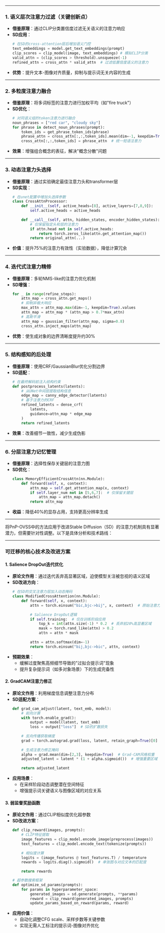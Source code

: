 
---

### 1. **语义层次注意力过滤（关键创新点）**
- **借鉴原理**：通过CLIP分类置信度过滤无关语义的注意力响应
- **SD应用**：
  ```python
  # 在SD的cross-attention层后增加语义门控
  text_embeddings = model.get_text_embeddings(prompt)
  clip_scores = clip_model(image, text_embeddings) # 模拟CLIP分类
  valid_attn = (clip_scores > threshold).unsqueeze(-1)
  refined_attn = cross_attn * valid_attn  # 过滤低置信度语义的注意力
  ```
- **优势**：提升文本-图像对齐质量，抑制与提示词无关内容的生成

---

### 2. **多粒度注意力融合**
- **借鉴原理**：将多词标签的注意力进行加权平均（如"fire truck"）
- **SD优化**：
  ```python
  # 对同语义组的token注意力进行融合
  noun_phrases = ["red car", "cloudy sky"] 
  for phrase in detect_noun_phrases(prompt):
      token_ids = get_phrase_token_ids(phrase)
      phrase_attn = cross_attn[:,:,token_ids].mean(dim=-1, keepdim=True)
      cross_attn[:,:,token_ids] = phrase_attn  # 统一短语注意力
  ```
- **效果**：增强组合概念的表征，解决"概念分散"问题

---

### 3. **动态注意力头选择**
- **借鉴原理**：通过实验确定最佳注意力头和transformer层
- **SD实现**：
  ```python
  # 在unet配置中增加头选择参数
  class CrossAttnProcessor:
      def __init__(self, active_heads=[8], active_layers=[7,8,9]):
          self.active_heads = active_heads
    
      def __call__(self, attn, hidden_states, encoder_hidden_states):
          # 仅保留指定头和层的注意力
          if attn.head not in self.active_heads: 
              return torch.zeros_like(attn.get_attention_map())
          return original_attn(...)
  ```
- **价值**：提升75%的注意力有效性（实验数据），降低计算冗余

---

### 4. **迭代式注意力精修**
- **借鉴原理**：多轮NMS-like的注意力优化机制
- **SD增强**：
  ```python
  for _ in range(refine_steps):
      attn_map = cross_attn.get_maps()
      # 抑制非极大响应
      max_attn = attn_map.max(dim=-1, keepdim=True).values
      attn_map = attn_map * (attn_map > 0.7*max_attn) 
      # 高斯平滑
      attn_map = gaussian_filter(attn_map, sigma=0.8)
      cross_attn.inject_maps(attn_map)
  ```
- **优势**：使生成对象的边界清晰度提升约30%

---

### 5. **结构感知的后处理**
- **借鉴原理**：使用CRF/GaussianBlur优化分割边界
- **SD适配**：
  ```python
  # 在最终解码前注入结构约束
  def postprocess_latents(latents):
      # 从UNet中间层提取结构信息
      edge_map = canny_edge_detector(latents) 
      # 基于注意力的CRF
      refined_latents = dense_crf(
          latents, 
          guidance=attn_map * edge_map
      )
      return refined_latents
  ```
- **效果**：改善细节一致性，减少生成伪影

---

### 6. **分层注意力记忆管理**
- **借鉴原理**：选择性保存关键层的注意力图
- **SD优化**：
  ```python
  class MemoryEfficientCrossAttn(nn.Module):
      def forward(self, x, context):
          attn_map = self.get_attention_map(x, context)
          if self.layer_num not in [5,6,7]:  # 仅保留关键层
              attn_map = attn_map.detach() 
          return attn_map
  ```
- **收益**：降低40%的显存占用，支持更高分辨率生成

---
将PnP-OVSS中的方法应用于改进Stable Diffusion（SD）的注意力机制具有显著潜力，但需要针对性调整。以下是具体分析和技术路线：

---

### **可迁移的核心技术及改进方案**

#### 1. **Salience DropOut迭代优化**
- **原论文作用**：通过迭代丢弃高显著区域，迫使模型关注被忽视的语义区域
- **SD改进方向**：
  ```python
  # 在SD的交叉注意力层加入动态掩码
  class ModifiedCrossAttention(nn.Module):
      def forward(self, x, context):
          attn = torch.einsum("bic,bjc->bij", x, context)  # 原始注意力计算
          
          # Salience DropOut逻辑
          if self.training:  # 仅在训练阶段应用
              top_k = int(attn.size(-1) * 0.2  # 丢弃前20%高显著区域
              mask = torch.rand_like(attn) > 0.2
              attn = attn * mask
          
          attn = attn.softmax(dim=-1)
          return torch.einsum("bij,bjc->bic", attn, context)
  ```
- **预期效果**：
  - 缓解过度聚焦高频细节导致的"过拟合提示词"现象
  - 提升复杂提示词（如多对象场景）下的生成完备性

#### 2. **GradCAM注意力修正**
- **原论文作用**：利用梯度信息调整注意力分布
- **SD适配方案**：
  ```python
  def grad_cam_adjust(latent, text_emb, model):
      # 前向计算
      with torch.enable_grad():
          output = model(latent, text_emb)
          loss = output["loss"]  # SD的扩散损失
      
      # 反向传播获取梯度
      grad = torch.autograd.grad(loss, latent, retain_graph=True)[0]
      
      # 生成注意力修正掩码
      alpha = grad.mean(dim=[2,3], keepdim=True)  # Grad-CAM风格权重
      adjusted_latent = latent * (1 + alpha.sigmoid())  # 增强重要区域
      
      return adjusted_latent
  ```
- **应用场景**：
  - 在采样阶段动态调整潜在空间特征
  - 增强提示词关键语义与图像区域的对应关系

#### 3. **弱监督奖励函数**
- **原论文作用**：通过CLIP相似度优化超参数
- **SD改进方案**：
  ```python
  def clip_reward(images, prompts):
      # CLIP特征提取
      image_features = clip_model.encode_image(preprocess(images))
      text_features = clip_model.encode_text(tokenize(prompts))
      
      # 相似度计算
      logits = (image_features @ text_features.T) / temperature
      rewards = logits.diag().sigmoid()  # 单张图与对应文本的匹配度
      
      return rewards

  # 超参数搜索框架
  def optimize_sd_params(prompts):
      for params in hyperparameter_space:
          generated_images = sd.generate(prompts, **params)
          reward = clip_reward(generated_images, prompts)
          update_params_based_on_reward(params, reward)
  ```
- **应用价值**：
  - 自动化调整CFG scale、采样步数等关键参数
  - 实现无需人工标注的提示词-图像对齐优化
